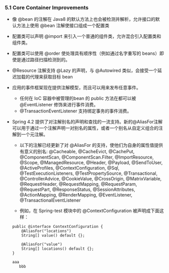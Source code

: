 ### 5.1 Core Container Improvements

* 像 @bean 的注解在 Java8 的默认方法上也会被检测并解析，允许接口的默认方法上使用 @bean 注解使接口组成一个配置类

* 配置类可以声明 @import 来引入一个普通的组件类，允许混合引入配置类和组件类。

* 配置类可以使用 @order 使处理具有顺序性（例如通过名字重写的 beans）即使是通过路径扫描检测到的。

* @Resource 注解支持 @Lazy 的声明，与 @Autowired 类似，会接受一个延迟加载的代理来获取目标 bean

* 应用的事件框架现在提供注解模型，而且可以用来发布任意事件。
  * 任何在 IoC 容器中被管理的bean 的 public 方法在都可以被 @EventListener 修饰来进行事件消费。
  * @TransactionEventListener 支持绑定事务的事件消费。
  
* Spring 4.2 提供了对注解别名的声明和查找的一流支持。新的@AliasFor注解可以用于通过一个注解声明一对别名的属性，或者一个别名从自定义组合的注解到一个元注解。
  * 以下的注解已经更新了对 @AliasFor 的支持，使他们为自身的属性值提供有意义的别名: @Cacheable, @CacheEvict, @CachePut, @ComponentScan, @ComponentScan.Filter, @ImportResource, @Scope, @ManagedResource, @Header, @Payload, @SendToUser, @ActiveProfiles, @ContextConfiguration, @Sql, @TestExecutionListeners, @TestPropertySource, @Transactional, @ControllerAdvice, @CookieValue, @CrossOrigin, @MatrixVariable, @RequestHeader, @RequestMapping, @RequestParam, @RequestPart, @ResponseStatus, @SessionAttributes, @ActionMapping, @RenderMapping, @EventListener, @TransactionalEventListener
  
  * 例如，在 Spring-test 模块中的 @ContextConfiguration 被声明成下面这样：
  ```
  public @interface ContextConfiguration {
      @AliasFor("locations")
      String[] value() default {};
    
      @AliasFor("value")
      String[] locations() default {};
  }
  ```
  
  ```
  aaa
     bbb
  ```